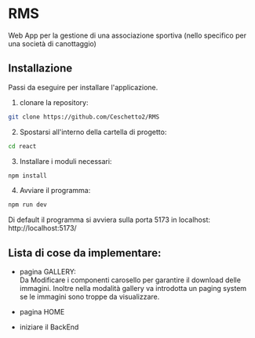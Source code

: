 # RMS

Web App per la gestione di una associazione sportiva (nello specifico per una società di canottaggio)
## Installazione
Passi da eseguire per installare l'applicazione.
1. clonare la repository: 
```bash
git clone https://github.com/Ceschetto2/RMS 
```
2. Spostarsi all'interno della cartella di progetto:
```bash
cd react
```
3. Installare i moduli necessari:
```bash
npm install
```
4. Avviare il programma:
```bash
npm run dev
```
Di default il programma si avviera sulla porta 5173 in localhost: http://localhost:5173/


## Lista di cose da implementare:
- pagina GALLERY:  
Da Modificare i componenti carosello per garantire il download delle immagini. Inoltre nella modalità gallery va introdotta un paging system se le immagini sono troppe da visualizzare.

- pagina HOME

- iniziare il BackEnd

